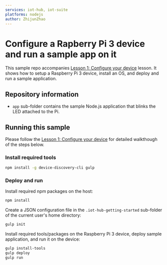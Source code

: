 ```yaml
---
services: iot-hub, iot-suite
platforms: nodejs
author: ZhijunZhao
---
```


# Configure a Rapberry Pi 3 device and run a sample app on it
This sample repo accompanies [Lesson 1: Configure your device](https://azure.microsoft.com/en-us/documentation/articles/iot-hub-raspberry-pi-kit-node-lesson1-configure-your-device/) lesson. It shows how to setup a Raspberry Pi 3 device, install an OS, and deploy and run a sample application.

## Repository information
- `app` sub-folder contains the sample Node.js application that blinks the LED attached to the Pi.

## Running this sample
Please follow the [Lesson 1: Configure your device](https://azure.microsoft.com/en-us/documentation/articles/iot-hub-raspberry-pi-kit-node-lesson1-configure-your-device/) for detailed walkthough of the steps below.

### Install required tools

```bash
npm install -g device-discovery-cli gulp
```

### Deploy and run

Install required npm packages on the host:
```bash
npm install
```
Create a JSON configuration file in the `.iot-hub-getting-started` sub-folder of the current user's home directory:
```bash
gulp init
```

Install required tools/packages on the Raspberry Pi 3 device, deploy sample application, and run it on the device:
```bash
gulp install-tools
gulp deploy
gulp run
```
